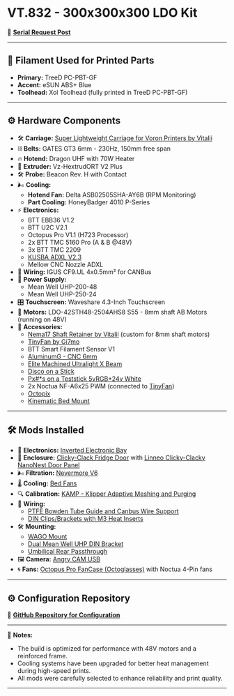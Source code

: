 # **VT.832 - 300x300x300 LDO Kit**

🔗 [**Serial Request Post**](https://www.reddit.com/r/voroncorexy/comments/zazjmy/voron_trident_serial_request_spitzbirne328668/)

---

## 🧵 **Filament Used for Printed Parts**
- **Primary:** TreeD PC-PBT-GF
- **Accent:** eSUN ABS+ Blue
- **Toolhead:** Xol Toolhead (fully printed in TreeD PC-PBT-GF)

---

## ⚙️ **Hardware Components**

- 🛠️ **Carriage:** [Super Lightweight Carriage for Voron Printers by Vitalii](https://www.etsy.com/listing/1639526932)
- ⛓️ **Belts:** GATES GT3 6mm - 230Hz, 150mm free span
- 🔥 **Hotend:** Dragon UHF with 70W Heater
- 🧩 **Extruder:** Vz-HextrudORT V2 Plus
- 🛠️ **Probe:** Beacon Rev. H with Contact
- 🌬️ **Cooling:**
  - **Hotend Fan:** Delta ASB02505SHA-AY6B (RPM Monitoring)
  - **Part Cooling:** HoneyBadger 4010 P-Series
- ⚡ **Electronics:**
  - BTT EBB36 V1.2
  - BTT U2C V2.1
  - Octopus Pro V1.1 (H723 Processor)
  - 2x BTT TMC 5160 Pro (A & B @48V)
  - 3x BTT TMC 2209
  - [KUSBA ADXL V2.3](https://github.com/xbst/KUSBA)
  - Mellow CNC Nozzle ADXL
- 🔌 **Wiring:** IGUS CF9.UL 4x0.5mm² for CANBus
- 🔋 **Power Supply:**
  - Mean Well UHP-200-48
  - Mean Well UHP-250-24
- 🎛️ **Touchscreen:** Waveshare 4.3-Inch Touchscreen
- 📏 **Motors:** LDO-42STH48-2504AHS8 S55 - 8mm shaft AB Motors (running on 48V)
- 🔩 **Accessories:**
  - [Nema17 Shaft Retainer by Vitalii](https://www.etsy.com/listing/1702708032) (custom for 8mm shaft motors)
  - [TinyFan by Gi7mo](https://github.com/Gi7mo/TinyFan)
  - BTT Smart Filament Sensor V1
  - [AluminumG - CNC 6mm](https://github.com/3DPrintingMods/VoronTrident-AluminumG)
  - [Elite Machined Ultralight X Beam](https://west3d.com/products/elite-ultralight-x-beam-for-voron-v2-4-and-trident)
  - [Disco on a Stick](https://github.com/VoronDesign/Voron-Hardware/tree/master/Daylight/Disco_on_a_stick)
  - [Px#*s on a Teststick 5vRGB+24v White](https://alchemy3d.de/de/products/px-s-on-a-teststick-5vrgb-24v-white)
  - 2x Noctua NF-A6x25 PWM (connected to [TinyFan](https://github.com/Gi7mo/TinyFan))
  - [Octopix](https://github.com/jrlomas/OctoPix)
  - [Kinematic Bed Mount](https://aliexpress.com/item/1005005494918899.html)

---

## 🛠️ **Mods Installed**

- 🔄 **Electronics:** [Inverted Electronic Bay](https://github.com/Gi7mo/TinyFan)
- 🚪 **Enclosure:** [Clicky-Clack Fridge Door](https://github.com/tanaes/whopping_Voron_mods/tree/main/clickyclacky_door) with [Linneo Clicky-Clacky NanoNest Door Panel](https://www.onetwo3d.co.uk/product/linneo-clicky-clacky-nanonest-door-panel-trident-pc/)
- 🌬️ **Filtration:** [Nevermore V6](https://github.com/nevermore3d/Nevermore_Micro/tree/master/V6)
- 🌡️ **Cooling:** [Bed Fans](https://github.com/VoronDesign/VoronUsers/tree/master/printer_mods/CannedBass/Trident_Bed_Fans)
- 🔍 **Calibration:** [KAMP - Klipper Adaptive Meshing and Purging](https://github.com/kyleisah/Klipper-Adaptive-Meshing-Purging)
- 🔌 **Wiring:**
  - [PTFE Bowden Tube Guide and Canbus Wire Support](https://github.com/VoronDesign/VoronUsers/tree/master/printer_mods/Galvanic/Bowden_Tube_Guide)
  - [DIN Clips/Brackets with M3 Heat Inserts](https://github.com/Ramalama2/Voron-2-Mods/tree/main/DinClips)
- 🛠️ **Mounting:**
  - [WAGO Mount](https://github.com/VoronDesign/VoronUsers/tree/master/printer_mods/LoganFraser/WagoMounts)
  - [Dual Mean Well UHP DIN Bracket](https://www.printables.com/de/model/514802-voron-electronics-dual-uhp-din-bracket)
  - [Umbilical Rear Passthrough](https://github.com/tanaes/whopping_Voron_mods/tree/main/umbilical_passthrough)
- 🖼️ **Camera:** [Angry CAM USB](https://github.com/VoronDesign/VoronUsers/tree/master/printer_mods/chri.kai.in/Angry_CAM_USB)
- 🌀 **Fans:** [Octopus Pro FanCase (Octoglasses)](https://github.com/Ramalama2/Voron-2-Mods/tree/main/Octopus_Pro_FanCase) with Noctua 4-Pin fans

---

## ⚙️ **Configuration Repository**

🔗 [**GitHub Repository for Configuration**](https://github.com/spitzbirne32/VT.832)

---

🎯 **Notes:**
- The build is optimized for performance with 48V motors and a reinforced frame.
- Cooling systems have been upgraded for better heat management during high-speed prints.
- All mods were carefully selected to enhance reliability and print quality.

---


